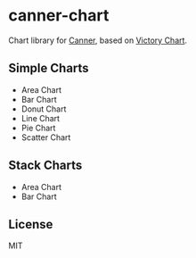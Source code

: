 # canner-chart

Chart library for [Canner](https://github.com/Canner/canner), based on [Victory Chart](https://formidable.com/open-source/victory).

## Simple Charts

- Area Chart
- Bar Chart
- Donut Chart
- Line Chart
- Pie Chart
- Scatter Chart

## Stack Charts

- Area Chart
- Bar Chart

## License

MIT